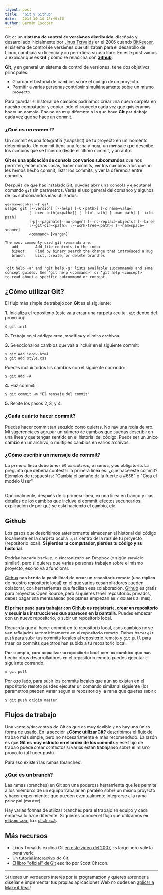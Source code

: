 ```yaml
---
layout: post
title:  "Git y Github"
date:   2014-10-18 17:40:58
author: Germán Escobar
---
```


Git es un **sistema de control de versiones distribuido**, diseñado y desarrollado inicialmente por <a href="http://en.wikipedia.org/wiki/Linus_Torvalds" target="_blank">Linus Torvalds</a> en el 2005 cuando <a href="http://en.wikipedia.org/wiki/BitKeeper" target="_blank">BitKeeper</a>, el sistema de control de versiones que utilizaban para el desarrollo de Linux, cambiara su licencia y no permitiera su uso libre. En este post vamos a explicar qué es **Git** y cómo se relaciona con **<a href="http://github.com/" target="_blank">Github</a>**.

**Git**, y en general un sistema de control de versiones, tiene dos objetivos principales:

* Guardar el historial de cambios sobre el código de un proyecto.
* Permitir a varias personas contribuir simultáneamente sobre un mismo proyecto.

Para guardar el historial de cambios podríamos crear una nueva carpeta en nuestro computador y copiar todo el proyecto cada vez que quisiéramos hacer un cambio. Eso no es muy diferente a lo que hace **Git** por debajo cada vez que se hace un commit.

<div class="well">
  <h3>¿Qué es un commit?</h3>
  Un commit es una fotografía (snapshot) de tu proyecto en un momento determinado. Un commit tiene una fecha y hora, un mensaje que describe los cambios que se hicieron desde el último commit, y un autor.
</div>

**Git es una aplicación de consola con varios subcomandos** que nos permiten, entre otras cosas, hacer commits, ver los cambios a los que no les hemos hecho commit, listar los commits, y ver la diferencia entre commits.

Después de que <a href="http://git-scm.com/book/en/Getting-Started-Installing-Git" target="_blank">has instalado Git</a>, puedes abrir una consola y ejecutar el comando `git` sin parámetros. Verás el uso general del comando y algunos de los subcomandos más utilizados:

<pre><code class="bash">germanescobar ~$ git
usage: git [--version] [--help] [-C &lt;path&gt;] [-c name=value]
           [--exec-path[=&lt;path&gt;]] [--html-path] [--man-path] [--info-path]
           [-p|--paginate|--no-pager] [--no-replace-objects] [--bare]
           [--git-dir=&lt;path&gt;] [--work-tree=&lt;path&gt;] [--namespace=&lt;name&gt;]
           &lt;command&gt; [&lt;args&gt;]

The most commonly used git commands are:
   add        Add file contents to the index
   bisect     Find by binary search the change that introduced a bug
   branch     List, create, or delete branches
   ...

&#39;git help -a&#39; and &#39;git help -g&#39; lists available subcommands and some
concept guides. See &#39;git help &lt;command&gt;&#39; or &#39;git help &lt;concept&gt;&#39;
to read about a specific subcommand or concept.</code></pre>

## ¿Cómo utilizar Git?

El flujo más simple de trabajo con **Git** es el siguiente:

**1\.** Inicializa el repositorio (esto va a crear una carpeta oculta `.git` dentro del proyecto):
<pre><code class="bash">$ git init</code></pre>
**2\.** Trabaja en el código: crea, modifica y elimina archivos. 

**3\.** Selecciona los cambios que vas a incluir en el siguiente commit:
<pre><code class="bash">$ git add index.html
$ git add style.css</code></pre>
Puedes incluir todos los cambios con el siguiente comando:
<pre><code class="bash">$ git add -A</code></pre>
**4\.** Haz commit:
<pre><code class="bash">$ git commit -m "El mensaje del commit"</code></pre>
**5\.** Repite los pasos 2, 3, y 4.

<div class="well">
  <h3>¿Cada cuánto hacer commit?</h3>
  Puedes hacer commit tan seguido como quieras. No hay una regla de oro. Mi sugerencia es agrupar un número de cambios que puedas describir en una línea y que tengan sentido en el historial del código. Puede ser un único cambio en un archivo, o múltiples cambios en varios archivos.
</div>

<div class="well">
  <h3>¿Cómo escribir un mensaje de commit?</h3>
  La primera línea debe tener 50 caracteres, o menos, y es obligatoria. La pregunta que debería contestar la primera línea es: ¿qué hace este commit? Ejemplos de respuestas: "Cambia el tamaño de la fuente a #666" o "Crea el modelo User".<br><br>

  Opcionalmente, después de la primera línea, va una línea en blanco y más detalles de los cambios que incluye el commit: efectos secundarios, explicación de por qué se está haciendo el cambio, etc.
</div>

## Github

Los pasos que describimos anteriormente almacenan el historial del código localmente en la carpeta oculta `.git` dentro de la raiz de tu proyecto (repositorio local). **Si pierdes tu computador, pierdes tu código y su historial**.

Podrías hacerle backup, o sincronizarlo en Dropbox (o algún servicio similar), pero si quieres que varias personas trabajen sobre el mismo proyecto, eso no va a funcionar. 

<a href="http://github.com/" target="_blank">Github</a> nos brinda la posibilidad de crear un repositorio remoto (una réplica de nuestro repositorio local) en el que varios desarrolladores pueden colaborar, con herramientas que facilitan esa colaboración. <a href="http://github.com/" target="_blank">Github</a> es gratis para proyectos Open Source, pero si quieres tener repositorios privados, debes pagar una mensualidad (los planes empiezan en 7 dólares al mes).

**El primer paso para trabajar con <a href="http://github.com/" target="_blank">Github</a> es registrarte, crear un repositorio y seguir las instrucciones que aparecen en la pantalla**. Puedes empezar con un nuevo repositorio, o subir un repositorio local.

Recuerda que al hacer commit en tu repositorio local, esos cambios no se ven reflejados automáticamente en el repositorio remoto. Debes hacer `git push` para subir tus commits locales al repositorio remoto y `git pull` para traer los commits que otros han subido a tu repositorio local.

Por ejemplo, para actualizar tu repositorio local con los cambios que han hecho otros desarrolladores en el repositorio remoto puedes ejecutar el siguiente comando:

<pre><code class="bash">$ git pull</code></pre>

Por otro lado, para subir los commits locales que aún no existen en el repositorio remoto puedes ejecutar un comando similar al siguiente (los parámetros pueden variar según el repositorio y la rama que quieras subir):

<pre><code class="bash">$ git push origin master</code></pre>

## Flujos de trabajo

Una ventaja/desventaja de Git es que es muy flexible y no hay una única forma de usarlo. En la sección **¿Cómo utilizar Git?** describimos el flujo de trabajo más simple, pero no necesariamente el más recomendado. La razón es que **Git es muy estricto en el orden de los commits** y ese flujo de trabajo puede crear conflictos si varios están trabajando sobre el mismo proyecto (al hacer push).

Para eso existen las ramas (branches).

<div class="well">
  <h3>¿Qué es un branch?</h3>
  Las ramas (branches) en Git son una poderosa herramienta que les permite a los miembros de un equipo trabajar en paralelo sobre un mismo proyecto y hacer experimientos que pueden eventualmente integrarse a la rama principal (master).
</div>

Hay varias formas de utilizar branches para el trabajo en equipo y cada empresa lo hace diferente. Si quieres conocer el flujo que utilizamos en <a href="http://www.elibom.com/" target="_blank">elibom.com</a> haz <a href="http://germanescobar.net/2012/12/23/git-workflow-at-elibom/" target="_blank">click acá</a>.

## Más recursos

* Linus Torvalds explica Git <a href="https://www.youtube.com/watch?v=4XpnKHJAok8" target="_blank">en este video del 2007</a>, es largo pero vale la pena verlo.
* Un <a href="https://try.github.io/" target="_blank">tutorial interactivo</a> de Git.
* <a href="http://git-scm.com/book" target="_blank">El libro "oficial" de Git</a> escrito por Scott Chacon.

***

Si tienes un verdadero interés por la programación y quieres aprender a diseñar e implementar tus propias aplicaciones Web no dudes en [aplicar a Make it Real](/apply)!